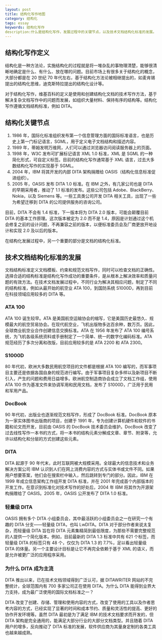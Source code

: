 ```yaml
---
layout: post
title: 结构化写作地图
category: 结构化
tags: essay
keywords: 结构化写作
description:什么是结构化写作，发展过程中的关键节点，以及技术文档结构化标准的发展。
---
```


## 结构化写作定义

结构化是一种方法论，实施结构化的过程就是将一堆杂乱的事物理清楚，能够很清晰地确定是什么、有什么、放在哪的问题。目前市场上有很多关于结构化的概念，大部分都是在 20 世纪 70 年代左右，基于结构化方法论被相继提出的，如麦肯锡提出的结构化思维，迪克斯特拉提出的结构化设计等。

对于结构化写作，维基百科的定义是使用和创建结构化文档的技术写作方法，基于解决复杂文档写作中的问题而发展，如组织大量材料、保持有序的结构等。结构化写作遵循文档结构标准，例如 DITA。

## 结构化关键节点

1. 1986 年，国际化标准组织发布第一个信息管理方面的国际标准语言，也是历史上第一门标记语言，SGML，用于定义电子文档结构和描述内容。
2. 1989 年，蒂姆发明万维网，人们可以通过浏览器访问阅读服务器上的页面。
3. 1998 年，W3C 发布可扩展标记语言 XML 1.0 标准，XML 是 SGML 的一种简化形式，可自定义标签。目前的结构化写作通常基于 XML 语言，过去大多数结构化写作的实现基于 SGML。
4. 2004 年，IBM 将其开发的内部 DITA 架构捐赠给 OASIS（结构化信息标准促进组织）。
5. 2005 年，OASIS 发布 DITA 1.0 标准。在 IBM 之外，有几家公司也是 DITA 的早期采用者，推动了 1.1 标准的发布。这些公司包括 Adobe、BlackBerry、Nokia，以及 Siemens 等。一些工具类公司开发 DITA 相关工具，出现了一些为希望迁移到 DITA 的公司提供服务的咨询公司。

目前，DITA 不会有 1.4 标准，下一版本将为 DITA 2.0 版本，可能会颠覆目前 DITA 的基本工作原理。这次版本被定为 2.0 而不是 1.4，原因是计划通过这个机会修复之前的设计问题，不再兼容之前的版本，以便标准委员会及厂商更放开地设计和实现 2.0 及以后的版本。

在结构化发展过程中，另一个重要的部分是文档的结构化标准。

## 技术文档结构化标准的发展

文档结构标准定义文档模板、约束和规范文档写作，同时可以检查文档的正确性。选择合适的结构标准是结构化写作成功的重要条件，是从根本上解决效率和质量问题的有效方法。在技术文档发展过程中，不同行业为解决其相应问题，制定了不同的结构标准，例如从最开始的航空业 ATA 100，到国防系统 S1000D，再到目前在科技领域应用较多的 DITA 等。

### ATA 100

ATA 100 诞生较早。ATA 是美国航空运输协会的缩写，它是美国历史最悠久、规模最大的航空贸易协会。在现代航空业，飞机出版物多达百余种，数万页。因此，全球商业航空业合作创建信息交换标准。ATA 在 1956 年发布了 ATA 100 编号系统，为飞机各级系统资料或手册制定了一个简单、统一的数字化编码标准。ATA 规范经历了多次分离和改版，目前应用较多的是 ATA 2200 和 ATA 2300。

### S1000D

80 年代初，欧洲大多数民用航空项目的文件都是根据 ATA 100 编写的，而军事项目主要还是依据各国自身的规范进行编写。由于军事项目复杂多样以及新项目不断引入，产生的问题和费用日益增多。欧洲航空制造商协会成立了文档工作组，使用 ATA 100 作为基准文件来协调军用和民用文档，发布了 S1000D，广泛用于民用和军用产品。

### DocBook

90 年代初，出版业也逐渐规范文档写作，形成了 DocBook 标准。DocBook 原本为一家实体图书出版商的项目，创建于 1991 年，专为创建计算机硬件和软件的书籍和论文而开发，目前由 OASIS 的 DocBook 技术委员会维护。DocBook 改变了过去线性写作一本书的方式，将一本书的结构元素分解成文章、章节、附录等，允许以结构化和分层的方式创建这些元素。 

### DITA

DITA 起源于 90 年代末，此时互联网被大规模采用。全球最大的信息技术和业务解决方案公司 IBM 认识到人们在网上消费内容的方式与实体书或文件不同。如果用户想要答案，他们会在搜索栏中输入，然后跳转到专门的部分。因此，IBM 在 1999 年成立信息架构工作组开发 DITA 标准，并在 2001 年完成首个内部版本的开发工作。在意识到标准化对技术写作的好处后，2004 年 IBM 将其作为开源架构捐赠给了 OASIS。2005 年，OASIS 公开发布了 DITA 1.0 标准。

### 轻量级 DITA

OASIS 拥有多个 DITA 小组委员会，其中最活跃的小组委员会之一在研究一个有趣的 DITA 分支——轻量级 DITA，也叫 LwDITA。DITA 对于部分作者来说太复杂，而轻量级 DITA 旨在将 DITA 元素集精简到最低限度，为那些不需要完整规范的人提供一个简化版本。例如，目前最新的 DITA 1.3 标准中共有 621 个标签，而轻量级 DITA 的标签只有 48 个，仅仅为 DITA 1.3 的 7.7%，足以看出轻量级 DITA 的体量。另一个主要设计目标是让它不再完全依赖于基于 XML 的语义，而是允许被更广泛的应用程序采用。

### 为什么 DITA 成为主流

DITA 推出以来，已在技术文档领域得到广泛认可，据 DITAWRITER 网站的不完整统计，全球范围内有 700 多家公司正在使用 DITA。为什么 DITA 能得到业界大力支持，成为最广泛使用的国际文档标准之一？

DITA 改变了创建、存储、管理和使用内容的方式，改变了使用的工具以及作者思考内容的方式，已经实现了显著的时间和成本节约、质量和灵活性的提高、更好的协作开发环境等。虽然 DITA 最初是为了满足 IBM 的技术文档要求而开发的，但 DITA 架构是完全通用的，能满足大部分行业的大部分文档类型。并且随着 DITA 用户的增多，反向推动了 DITA 标准的发展，软件供应商为其量身定制的各类工具也越来越成熟。
